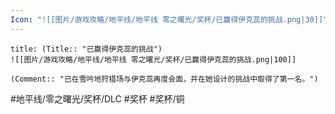 ```yaml
---
Icon: "![[图片/游戏攻略/地平线/地平线 零之曙光/奖杯/已赢得伊克蕊的挑战.png|30]]"
---
```

```ad-common-bronze-trophy
title: (Title:: "已赢得伊克蕊的挑战")
![[图片/游戏攻略/地平线/地平线 零之曙光/奖杯/已赢得伊克蕊的挑战.png|100]]

(Comment:: "已在雪吟地狩猎场与伊克蕊再度会面，并在她设计的挑战中取得了第一名。")
```

#地平线/零之曙光/奖杯/DLC #奖杯 #奖杯/铜
